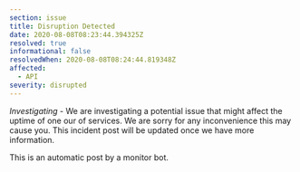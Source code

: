 ```yaml
---
section: issue
title: Disruption Detected
date: 2020-08-08T08:23:44.394325Z
resolved: true
informational: false
resolvedWhen: 2020-08-08T08:24:44.819348Z
affected:
  - API
severity: disrupted
---
```

*Investigating* - We are investigating a potential issue that might affect the uptime of one our of services. We are sorry for any inconvenience this may cause you. This incident post will be updated once we have more information.

This is an automatic post by a monitor bot.
        